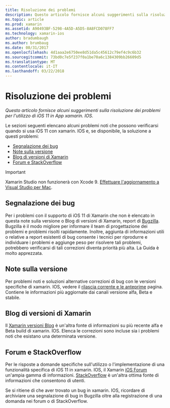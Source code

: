 ```yaml
---
title: Risoluzione dei problemi
description: Questo articolo fornisce alcuni suggerimenti sulla risoluzione dei problemi per l'utilizzo di iOS 11 in App xamarin. IOS.
ms.topic: article
ms.prod: xamarin
ms.assetid: A90493BF-5298-4A5D-A5D5-8A8FCD078FF7
ms.technology: xamarin-ios
author: bradumbaugh
ms.author: brumbaug
ms.date: 08/31/2017
ms.openlocfilehash: 4d1aaa2e6750ee8d51da5c45612c79ef4c9c6b32
ms.sourcegitcommit: 73bd0c7e5f237f0a1be70a6c1384309bb26609d5
ms.translationtype: MT
ms.contentlocale: it-IT
ms.lasthandoff: 03/22/2018
---
```

# <a name="troubleshooting"></a>Risoluzione dei problemi

_Questo articolo fornisce alcuni suggerimenti sulla risoluzione dei problemi per l'utilizzo di iOS 11 in App xamarin. IOS._

Le sezioni seguenti elencano alcuni problemi noti che possono verificarsi quando si usa iOS 11 con xamarin. IOS e, se disponibile, la soluzione a questi problemi:

- [Segnalazione dei bug](#Reporting-Bugs)
- [Note sulla versione](#Release-Notes)
- [Blog di versioni di Xamarin](#Xamarin-Releases-Blog)
- [Forum e StackOverflow](#Forums-and-StackOverflow)

> [!IMPORTANT]
> Xamarin Studio non funzionerà con Xcode 9.
> [Effettuare l'aggiornamento a Visual Studio per Mac](https://www.visualstudio.com/vs/).

<a name="Reporting-Bugs" />

## <a name="reporting-bugs"></a>Segnalazione dei bug

Per i problemi con il supporto di iOS 11 di Xamarin che non è elencato in questa note sulla versione o Blog di versioni di Xamarin, report di [Bugzilla](https://bugzilla.xamarin.com/enter_bug.cgi?product=iOS). Bugzilla è il modo migliore per informare il team di progettazione dei problemi e problemi risolti rapidamente. Inoltre, aggiunta di informazioni utili o relative a report esistenti di bug consente i tecnici per riprodurre e individuare i problemi e aggiunge peso per risolvere tali problemi, potrebbero verificarsi di tali correzioni diventa priorità più alta. La Guida è molto apprezzata.

<a name="Release-Notes" />

## <a name="release-notes"></a>Note sulla versione

Per problemi noti e soluzioni alternative correzioni di bug con le versioni specifiche di xamarin. IOS, vedere il [rilascia corrente e le anteprime](https://developer.xamarin.com/releases/current/) pagina. Contiene le informazioni più aggiornate dai canali versione alfa, Beta e stabile.

<a name="Xamarin-Releases-Blog" />

## <a name="xamarin-releases-blog"></a>Blog di versioni di Xamarin

Il [Xamarin versioni Blog](https://releases.xamarin.com/) è un'altra fonte di informazioni su più recente alfa e Beta build di xamarin. IOS. Elenca le correzioni sono incluse sia i problemi noti che esistano una determinata versione.

<a name="Forums-and-StackOverflow" />

## <a name="forums-and-stackoverflow"></a>Forum e StackOverflow

Per le risposte a domande specifiche sull'utilizzo o l'implementazione di una funzionalità specifica di iOS 11 in xamarin. IOS, il Xamarin [iOS Forum](http://forums.xamarin.com/categories/ios) un'ampia gamma di informazioni. [StackOverflow](http://stackoverflow.com/search?tab=newest&q=xamarin) è un'altra ottima fonte di informazioni che consentono di utenti.

Se si ritiene di che aver trovato un bug in xamarin. IOS, ricordare di archiviare una segnalazione di bug in Bugzilla oltre alla registrazione di una domanda nei forum o di StackOverflow.
